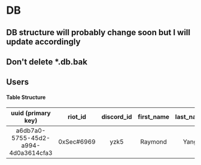 # DB

## DB structure will probably change soon but I will update accordingly

## Don't delete *.db.bak

## Users

#### Table Structure

| uuid (primary key) | riot_id | discord_id | first_name | last_name |
|:-:|:-:|:-:|:-:|:-:|
| a6db7a0-5755-45d2-a994-4d0a3614cfa3 | 0xSec#6969 | yzk5 | Raymond | Yang |
